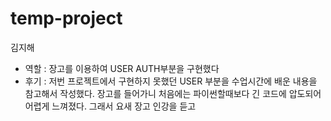 # temp-project
김지해 
- 역할 : 장고를 이용하여 USER AUTH부분을 구현했다
- 후기 : 저번 프로젝트에서 구현하지 못했던 USER 부분을 수업시간에 배운 내용을 참고해서 작성했다. 장고를 들어가니 처음에는 파이썬할때보다 긴 코드에 압도되어 어렵게 느껴졌다. 그래서 요새 장고 인강을 듣고 


